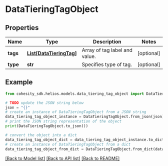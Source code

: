# DataTieringTagObject


## Properties

Name | Type | Description | Notes
------------ | ------------- | ------------- | -------------
**tags** | [**List[DataTieringTag]**](DataTieringTag.md) | Array of tag label and value. | [optional] 
**type** | **str** | Specifies type of tag. | [optional] 

## Example

```python
from cohesity_sdk.helios.models.data_tiering_tag_object import DataTieringTagObject

# TODO update the JSON string below
json = "{}"
# create an instance of DataTieringTagObject from a JSON string
data_tiering_tag_object_instance = DataTieringTagObject.from_json(json)
# print the JSON string representation of the object
print(DataTieringTagObject.to_json())

# convert the object into a dict
data_tiering_tag_object_dict = data_tiering_tag_object_instance.to_dict()
# create an instance of DataTieringTagObject from a dict
data_tiering_tag_object_from_dict = DataTieringTagObject.from_dict(data_tiering_tag_object_dict)
```
[[Back to Model list]](../README.md#documentation-for-models) [[Back to API list]](../README.md#documentation-for-api-endpoints) [[Back to README]](../README.md)


